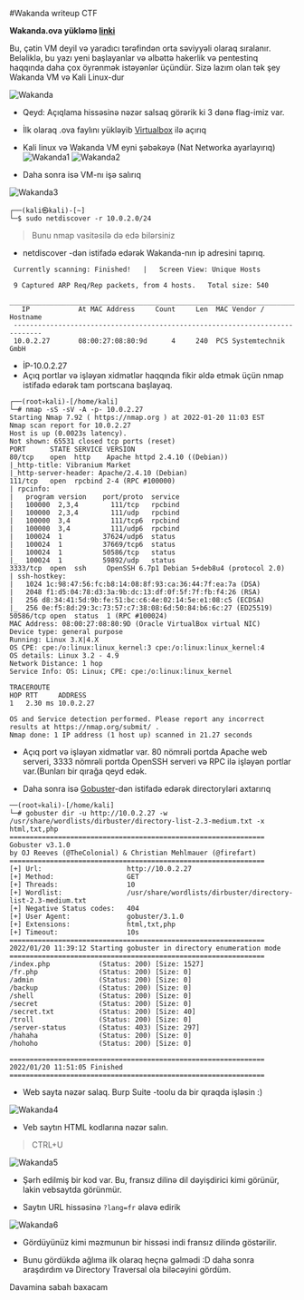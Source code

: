 #Wakanda writeup CTF

**Wakanda.ova yükləmə [linki](https://www.vulnhub.com/entry/wakanda-1,251/)**

Bu, çətin VM deyil və yaradıcı tərəfindən orta səviyyəli olaraq sıralanır. Beləliklə, bu yazı yeni başlayanlar və əlbəttə hakerlik və pentestinq haqqında daha çox öyrənmək istəyənlər üçündür. Sizə lazım olan tək şey Wakanda VM və Kali Linux-dur

![Wakanda](https://i.imgur.com/0ViToK8.png)

- Qeyd: Açıqlama hissəsinə nəzər salsaq görərik ki 3 dənə flag-imiz var.

- İlk olaraq .ova faylını yükləyib [Virtualbox](https://www.virtualbox.org/) ilə açırıq
- Kali linux və Wakanda VM eyni şəbəkəyə (Nat Networka ayarlayırıq)
![Wakanda1](https://i.imgur.com/jqnq1qN.png)
![Wakanda2](https://i.imgur.com/ZMvQRwr.png)

- Daha sonra isə VM-nı işə salırıq

![Wakanda3](https://i.imgur.com/s4Uu6ta.png)

```
┌──(kali㉿kali)-[~]
└─$ sudo netdiscover -r 10.0.2.0/24
```
> Bunu nmap vasitəsilə də edə bilərsiniz

- netdiscover -dən istifadə edərək Wakanda-nın ip adresini tapırıq.

```
 Currently scanning: Finished!   |   Screen View: Unique Hosts                                                                                                        
                                                                                                                                                                   
 9 Captured ARP Req/Rep packets, from 4 hosts.   Total size: 540                                                                                                      
 _____________________________________________________________________________
   IP            At MAC Address     Count     Len  MAC Vendor / Hostname      
 -----------------------------------------------------------------------------                                                                                            
 10.0.2.27       08:00:27:08:80:9d      4     240  PCS Systemtechnik GmbH
```
- İP-10.0.2.27
- Açıq portlar və işləyən xidmətlər haqqında fikir əldə etmək üçün nmap istifadə edərək tam portscana başlayaq.
```
┌──(root💀kali)-[/home/kali]
└─# nmap -sS -sV -A -p- 10.0.2.27
Starting Nmap 7.92 ( https://nmap.org ) at 2022-01-20 11:03 EST
Nmap scan report for 10.0.2.27
Host is up (0.0023s latency).
Not shown: 65531 closed tcp ports (reset)
PORT      STATE SERVICE VERSION
80/tcp    open  http    Apache httpd 2.4.10 ((Debian))
|_http-title: Vibranium Market
|_http-server-header: Apache/2.4.10 (Debian)
111/tcp   open  rpcbind 2-4 (RPC #100000)
| rpcinfo: 
|   program version    port/proto  service
|   100000  2,3,4        111/tcp   rpcbind
|   100000  2,3,4        111/udp   rpcbind
|   100000  3,4          111/tcp6  rpcbind
|   100000  3,4          111/udp6  rpcbind
|   100024  1          37624/udp6  status
|   100024  1          37669/tcp6  status
|   100024  1          50586/tcp   status
|_  100024  1          59892/udp   status
3333/tcp  open  ssh     OpenSSH 6.7p1 Debian 5+deb8u4 (protocol 2.0)
| ssh-hostkey: 
|   1024 1c:98:47:56:fc:b8:14:08:8f:93:ca:36:44:7f:ea:7a (DSA)
|   2048 f1:d5:04:78:d3:3a:9b:dc:13:df:0f:5f:7f:fb:f4:26 (RSA)
|   256 d8:34:41:5d:9b:fe:51:bc:c6:4e:02:14:5e:e1:08:c5 (ECDSA)
|_  256 0e:f5:8d:29:3c:73:57:c7:38:08:6d:50:84:b6:6c:27 (ED25519)
50586/tcp open  status  1 (RPC #100024)
MAC Address: 08:00:27:08:80:9D (Oracle VirtualBox virtual NIC)
Device type: general purpose
Running: Linux 3.X|4.X
OS CPE: cpe:/o:linux:linux_kernel:3 cpe:/o:linux:linux_kernel:4
OS details: Linux 3.2 - 4.9
Network Distance: 1 hop
Service Info: OS: Linux; CPE: cpe:/o:linux:linux_kernel

TRACEROUTE
HOP RTT     ADDRESS
1   2.30 ms 10.0.2.27

OS and Service detection performed. Please report any incorrect results at https://nmap.org/submit/ .
Nmap done: 1 IP address (1 host up) scanned in 21.27 seconds
```
- Açıq port və işləyən xidmətlər var. 80 nömrəli portda Apache web serveri, 3333 nömrəli portda OpenSSH serveri və RPC ilə işləyən portlar var.(Bunları bir qırağa qeyd edək.

- Daha sonra isə [Gobuster](https://github.com/OJ/gobuster)-dən istifadə edərək directoryləri axtarırıq
```
──(root💀kali)-[/home/kali]
└─# gobuster dir -u http://10.0.2.27 -w /usr/share/wordlists/dirbuster/directory-list-2.3-medium.txt -x html,txt,php
===============================================================
Gobuster v3.1.0
by OJ Reeves (@TheColonial) & Christian Mehlmauer (@firefart)
===============================================================
[+] Url:                     http://10.0.2.27
[+] Method:                  GET
[+] Threads:                 10
[+] Wordlist:                /usr/share/wordlists/dirbuster/directory-list-2.3-medium.txt
[+] Negative Status codes:   404
[+] User Agent:              gobuster/3.1.0
[+] Extensions:              html,txt,php
[+] Timeout:                 10s
===============================================================
2022/01/20 11:39:12 Starting gobuster in directory enumeration mode
===============================================================
/index.php            (Status: 200) [Size: 1527]
/fr.php               (Status: 200) [Size: 0]   
/admin                (Status: 200) [Size: 0]   
/backup               (Status: 200) [Size: 0]   
/shell                (Status: 200) [Size: 0]   
/secret               (Status: 200) [Size: 0]   
/secret.txt           (Status: 200) [Size: 40]  
/troll                (Status: 200) [Size: 0]   
/server-status        (Status: 403) [Size: 297] 
/hahaha               (Status: 200) [Size: 0]   
/hohoho               (Status: 200) [Size: 0]   
                                                
===============================================================
2022/01/20 11:51:05 Finished
===============================================================
```

- Web sayta nəzər salaq. Burp Suite -toolu da bir qıraqda işləsin :)

![Wakanda4](https://i.imgur.com/iq3VXBQ.png)

- Veb saytın HTML kodlarına nəzər salın.
> CTRL+U

![Wakanda5](https://i.imgur.com/8lvUcp3.png)

- Şərh edilmiş bir kod var. Bu, fransız dilinə dil dəyişdirici kimi görünür, lakin vebsaytda görünmür.

- Saytın URL hissəsinə `?lang=fr` əlavə edirik 

![Wakanda6](https://i.imgur.com/ZDJDPxq.png)

- Gördüyünüz kimi məzmunun bir hissəsi indi fransız dilində göstərilir.

- Bunu gördükdə ağlıma ilk olaraq heçnə gəlmədi :D daha sonra araşdırdım və Directory Traversal ola biləcəyini gördüm.



Davamina sabah baxacam

<!-- Ola bilərmi ki, lang parametrinin dəyəri PHP skriptinə daxil edilmiş tərcüməni ehtiva edən PHP faylıdır? Və əgər bu doğrudursa, yerli faylları (LFI) daxil etmək və PHP skriptlərinə baxmaq və ya kodu icra etmək üçün ondan istifadə edə bilərikmi? 

![Wakanda7](https://i.imgur.com/p81eiL8.png)
![Wakanda7](https://i.imgur.com/gWphPe0.png)

- Server fr.php faylında 200 OK və test.php mövcud olmayan faylda 404 qaytarır.

- Bu, bunun bir fayl olduğunu təsdiqləyir. -->







